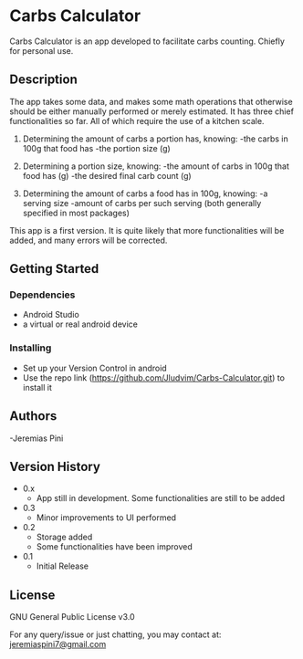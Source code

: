 # Carbs Calculator

Carbs Calculator is an app developed to facilitate carbs counting. Chiefly for personal use.

## Description

The app takes some data, and makes some math operations that otherwise should be either manually performed
or merely estimated.
It has three chief functionalities so far. All of which require the use of a kitchen scale.

 1. Determining the amount of carbs a portion has, knowing: 
                -the carbs in 100g that food has
                -the portion size (g)

2. Determining a portion size, knowing:
                -the amount of carbs in 100g that food has (g)
                -the desired final carb count (g)

 3. Determining the amount of carbs a food has in 100g, knowing:
                -a serving size
                -amount of carbs per such serving 
                (both generally specified in most packages)

This app is a first version.
It is quite likely that more functionalities will be added, and many errors will be corrected.


## Getting Started

### Dependencies

* Android Studio
* a virtual or real android device

### Installing

* Set up your Version Control in android
* Use the repo link (https://github.com/Jludvim/Carbs-Calculator.git) to install it

## Authors

-Jeremias Pini



## Version History
* 0.x
    * App still in development. Some functionalities are still to be added
* 0.3
    * Minor improvements to UI performed  
* 0.2
    * Storage added
    * Some functionalities have been improved
* 0.1
    * Initial Release
 

## License
GNU General Public License v3.0


For any query/issue or just chatting, you may contact at: jeremiaspini7@gmail.com
